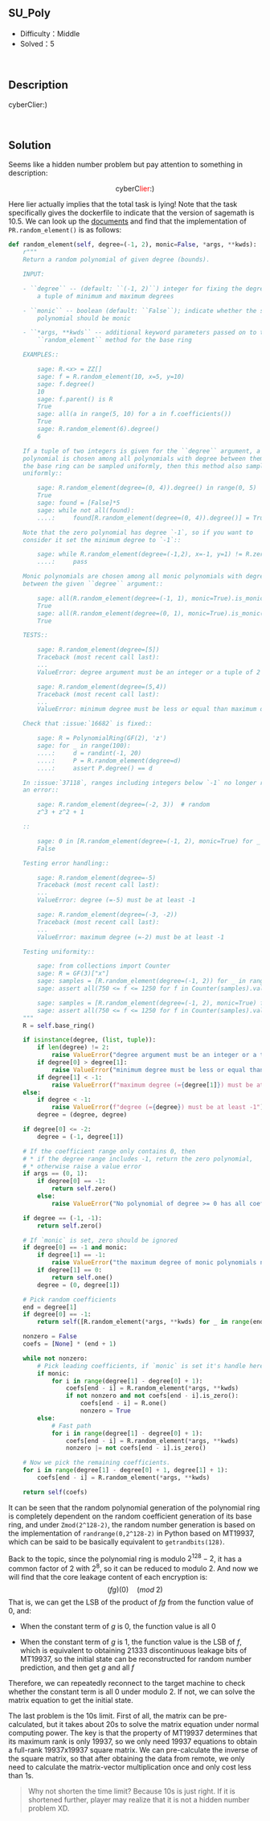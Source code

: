 ## SU_Poly

+ Difficulty：Middle
+ Solved：5

<br/>

## Description

cyberClier:)

<br/>

## Solution

Seems like a hidden number problem but pay attention to something in description:

<center>cyberC<font color=red>lier</font>:)</center>

Here lier actually implies that the total task is lying! Note that the task specifically gives the dockerfile to indicate that the version of sagemath is 10.5. We can look up the [documents](https://github.com/sagemath/sage/blob/develop/src/sage/rings/polynomial/polynomial_ring.py#L1389) and find that the implementation of `PR.random_element()` is as follows:

```python
def random_element(self, degree=(-1, 2), monic=False, *args, **kwds):
    r"""
    Return a random polynomial of given degree (bounds).

    INPUT:

    - ``degree`` -- (default: ``(-1, 2)``) integer for fixing the degree or
        a tuple of minimum and maximum degrees

    - ``monic`` -- boolean (default: ``False``); indicate whether the sampled
        polynomial should be monic

    - ``*args, **kwds`` -- additional keyword parameters passed on to the
        ``random_element`` method for the base ring

    EXAMPLES::

        sage: R.<x> = ZZ[]
        sage: f = R.random_element(10, x=5, y=10)
        sage: f.degree()
        10
        sage: f.parent() is R
        True
        sage: all(a in range(5, 10) for a in f.coefficients())
        True
        sage: R.random_element(6).degree()
        6

    If a tuple of two integers is given for the ``degree`` argument, a
    polynomial is chosen among all polynomials with degree between them. If
    the base ring can be sampled uniformly, then this method also samples
    uniformly::

        sage: R.random_element(degree=(0, 4)).degree() in range(0, 5)
        True
        sage: found = [False]*5
        sage: while not all(found):
        ....:     found[R.random_element(degree=(0, 4)).degree()] = True

    Note that the zero polynomial has degree `-1`, so if you want to
    consider it set the minimum degree to `-1`::

        sage: while R.random_element(degree=(-1,2), x=-1, y=1) != R.zero():
        ....:     pass

    Monic polynomials are chosen among all monic polynomials with degree
    between the given ``degree`` argument::

        sage: all(R.random_element(degree=(-1, 1), monic=True).is_monic() for _ in range(10^3))
        True
        sage: all(R.random_element(degree=(0, 1), monic=True).is_monic() for _ in range(10^3))
        True

    TESTS::

        sage: R.random_element(degree=[5])
        Traceback (most recent call last):
        ...
        ValueError: degree argument must be an integer or a tuple of 2 integers (min_degree, max_degree)

        sage: R.random_element(degree=(5,4))
        Traceback (most recent call last):
        ...
        ValueError: minimum degree must be less or equal than maximum degree

    Check that :issue:`16682` is fixed::

        sage: R = PolynomialRing(GF(2), 'z')
        sage: for _ in range(100):
        ....:     d = randint(-1, 20)
        ....:     P = R.random_element(degree=d)
        ....:     assert P.degree() == d

    In :issue:`37118`, ranges including integers below `-1` no longer raise
    an error::

        sage: R.random_element(degree=(-2, 3))  # random
        z^3 + z^2 + 1

    ::

        sage: 0 in [R.random_element(degree=(-1, 2), monic=True) for _ in range(500)]
        False

    Testing error handling::

        sage: R.random_element(degree=-5)
        Traceback (most recent call last):
        ...
        ValueError: degree (=-5) must be at least -1

        sage: R.random_element(degree=(-3, -2))
        Traceback (most recent call last):
        ...
        ValueError: maximum degree (=-2) must be at least -1

    Testing uniformity::

        sage: from collections import Counter
        sage: R = GF(3)["x"]
        sage: samples = [R.random_element(degree=(-1, 2)) for _ in range(27000)]    # long time
        sage: assert all(750 <= f <= 1250 for f in Counter(samples).values())       # long time

        sage: samples = [R.random_element(degree=(-1, 2), monic=True) for _ in range(13000)] # long time
        sage: assert all(750 <= f <= 1250 for f in Counter(samples).values())       # long time
    """
    R = self.base_ring()

    if isinstance(degree, (list, tuple)):
        if len(degree) != 2:
            raise ValueError("degree argument must be an integer or a tuple of 2 integers (min_degree, max_degree)")
        if degree[0] > degree[1]:
            raise ValueError("minimum degree must be less or equal than maximum degree")
        if degree[1] < -1:
            raise ValueError(f"maximum degree (={degree[1]}) must be at least -1")
    else:
        if degree < -1:
            raise ValueError(f"degree (={degree}) must be at least -1")
        degree = (degree, degree)

    if degree[0] <= -2:
        degree = (-1, degree[1])

    # If the coefficient range only contains 0, then
    # * if the degree range includes -1, return the zero polynomial,
    # * otherwise raise a value error
    if args == (0, 1):
        if degree[0] == -1:
            return self.zero()
        else:
            raise ValueError("No polynomial of degree >= 0 has all coefficients zero")

    if degree == (-1, -1):
        return self.zero()

    # If `monic` is set, zero should be ignored
    if degree[0] == -1 and monic:
        if degree[1] == -1:
            raise ValueError("the maximum degree of monic polynomials needs to be at least 0")
        if degree[1] == 0:
            return self.one()
        degree = (0, degree[1])

    # Pick random coefficients
    end = degree[1]
    if degree[0] == -1:
        return self([R.random_element(*args, **kwds) for _ in range(end + 1)])

    nonzero = False
    coefs = [None] * (end + 1)

    while not nonzero:
        # Pick leading coefficients, if `monic` is set it's handle here.
        if monic:
            for i in range(degree[1] - degree[0] + 1):
                coefs[end - i] = R.random_element(*args, **kwds)
                if not nonzero and not coefs[end - i].is_zero():
                    coefs[end - i] = R.one()
                    nonzero = True
        else:
            # Fast path
            for i in range(degree[1] - degree[0] + 1):
                coefs[end - i] = R.random_element(*args, **kwds)
                nonzero |= not coefs[end - i].is_zero()

    # Now we pick the remaining coefficients.
    for i in range(degree[1] - degree[0] + 1, degree[1] + 1):
        coefs[end - i] = R.random_element(*args, **kwds)

    return self(coefs)
```

It can be seen that the random polynomial generation of the polynomial ring is completely dependent on the random coefficient generation of its base ring, and under `Zmod(2^128-2)`, the random number generation is based on the implementation of `randrange(0,2^128-2)` in Python based on MT19937, which can be said to be basically equivalent to `getrandbits(128)`.

Back to the topic, since the polynomial ring is modulo $2^{128}-2$, it has a common factor of 2 with $2^{8}$, so it can be reduced to modulo 2. And now we will find that the core leakage content of each encryption is:
$$
(fg)(0) \quad (mod \; 2)
$$
That is, we can get the LSB of the product of $fg$ from the function value of 0, and:

+ When the constant term of $g$ is 0, the function value is all 0

+ When the constant term of $g$ is 1, the function value is the LSB of $f$, which is equivalent to obtaining 21333 discontinuous leakage bits of MT19937, so the initial state can be reconstructed for random number prediction, and then get $g$ and all $f$

Therefore, we can repeatedly reconnect to the target machine to check whether the constant term is all 0 under modulo 2. If not, we can solve the matrix equation to get the initial state.

The last problem is the 10s limit. First of all, the matrix can be pre-calculated, but it takes about 20s to solve the matrix equation under normal computing power. The key is that the property of MT19937 determines that its maximum rank is only 19937, so we only need 19937 equations to obtain a full-rank 19937x19937 square matrix. We can pre-calculate the inverse of the square matrix, so that after obtaining the data from remote, we only need to calculate the matrix-vector multiplication once and only cost less than 1s.

> Why not shorten the time limit? Because 10s is just right. If it is shortened further, player may realize that it is not a hidden number problem XD.